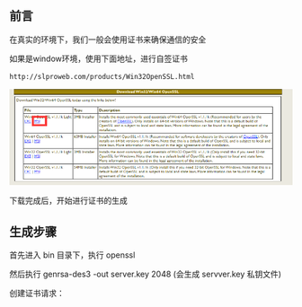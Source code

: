 ## 前言

在真实的环境下，我们一般会使用证书来确保通信的安全

如果是window环境，使用下面地址，进行自签证书

```bash
http://slproweb.com/products/Win32OpenSSL.html
```

![image-20210621221350145](images/image-20210621221350145.png)

下载完成后，开始进行证书的生成

## 生成步骤

首先进入 bin 目录下，执行 openssl

然后执行 genrsa-des3 -out server.key 2048  (会生成 servver.key 私钥文件)

创建证书请求：